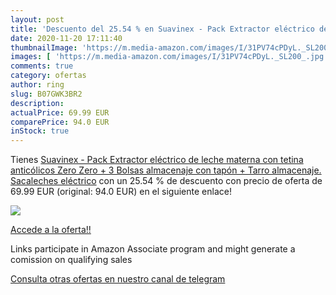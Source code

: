 ```yaml
---
layout: post
title: 'Descuento del 25.54 % en Suavinex - Pack Extractor eléctrico de l'
date: 2020-11-20 17:11:40
thumbnailImage: 'https://m.media-amazon.com/images/I/31PV74cPDyL._SL200_.jpg'
images: [ 'https://m.media-amazon.com/images/I/31PV74cPDyL._SL200_.jpg' ]
comments: true
category: ofertas
author: ring
slug: B07GWK3BR2
description:
actualPrice: 69.99 EUR
comparePrice: 94.0 EUR
inStock: true
---
```


Tienes [Suavinex - Pack Extractor eléctrico de leche materna con tetina anticólicos Zero Zero + 3 Bolsas almacenaje con tapón + Tarro almacenaje. Sacaleches eléctrico](https://www.amazon.es/dp/B07GWK3BR2/?tag=redken-21) con un 25.54 % de descuento con precio de oferta de 69.99 EUR (original: 94.0 EUR) en el siguiente enlace!

[![](https://m.media-amazon.com/images/I/31PV74cPDyL._SL200_.jpg)](https://www.amazon.es/dp/B07GWK3BR2/?tag=redken-21)

[Accede a la oferta!!](https://www.amazon.es/dp/B07GWK3BR2/?tag=redken-21)

Links participate in Amazon Associate program and might generate a comission on qualifying sales

[Consulta otras ofertas en nuestro canal de telegram](https://t.me/s/ofertas25)
